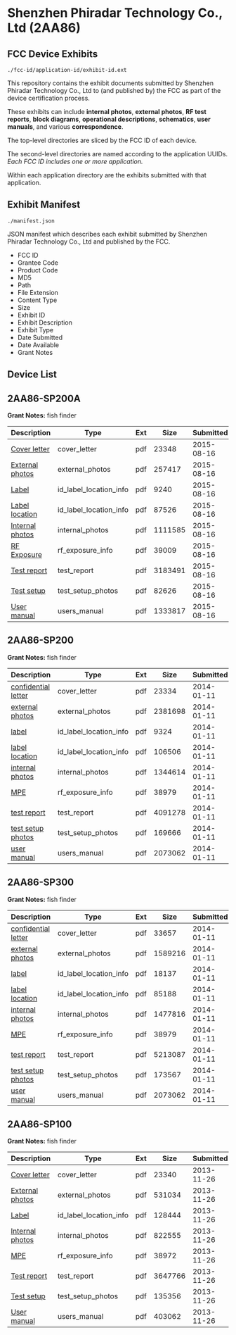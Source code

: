 # Shenzhen Phiradar Technology Co., Ltd (2AA86)
## FCC Device Exhibits

```
./fcc-id/application-id/exhibit-id.ext
```

This repository contains the exhibit documents submitted by Shenzhen Phiradar Technology Co., Ltd to (and published by) the FCC as part of the device certification process.

These exhibits can include **internal photos**, **external photos**, **RF test reports**, **block diagrams**, **operational descriptions**, **schematics**, **user manuals**, and various **correspondence**.

The top-level directories are sliced by the FCC ID of each device.

The second-level directories are named according to the application UUIDs. *Each FCC ID includes one or more application.*

Within each application directory are the exhibits submitted with that application. 

## Exhibit Manifest

```
./manifest.json
```

JSON manifest which describes each exhibit submitted by Shenzhen Phiradar Technology Co., Ltd and published by the FCC.

- FCC ID
- Grantee Code
- Product Code
- MD5
- Path
- File Extension
- Content Type
- Size
- Exhibit ID
- Exhibit Description
- Exhibit Type
- Date Submitted
- Date Available
- Grant Notes

## Device List
## 2AA86-SP200A
**Grant Notes:** fish finder

| Description | Type | Ext | Size | Submitted | Available |
| ----------- | ---- | --- | ---- | --------- | --------- |
| [Cover letter](2AA86-SP200A/e5b0c1338f005f568a3e4681f01296ab/2715978.pdf) | cover_letter | pdf | 23348 | 2015-08-16 | 2015-08-16 |
| [External photos](2AA86-SP200A/e5b0c1338f005f568a3e4681f01296ab/2715979.pdf) | external_photos | pdf | 257417 | 2015-08-16 | 2015-08-16 |
| [Label](2AA86-SP200A/e5b0c1338f005f568a3e4681f01296ab/2715980.pdf) | id_label_location_info | pdf | 9240 | 2015-08-16 | 2015-08-16 |
| [Label location](2AA86-SP200A/e5b0c1338f005f568a3e4681f01296ab/2715981.pdf) | id_label_location_info | pdf | 87526 | 2015-08-16 | 2015-08-16 |
| [Internal photos](2AA86-SP200A/e5b0c1338f005f568a3e4681f01296ab/2715982.pdf) | internal_photos | pdf | 1111585 | 2015-08-16 | 2015-08-16 |
| [RF Exposure](2AA86-SP200A/e5b0c1338f005f568a3e4681f01296ab/2715984.pdf) | rf_exposure_info | pdf | 39009 | 2015-08-16 | 2015-08-16 |
| [Test report](2AA86-SP200A/e5b0c1338f005f568a3e4681f01296ab/2715988.pdf) | test_report | pdf | 3183491 | 2015-08-16 | 2015-08-16 |
| [Test setup](2AA86-SP200A/e5b0c1338f005f568a3e4681f01296ab/2715989.pdf) | test_setup_photos | pdf | 82626 | 2015-08-16 | 2015-08-16 |
| [User manual](2AA86-SP200A/e5b0c1338f005f568a3e4681f01296ab/2715990.pdf) | users_manual | pdf | 1333817 | 2015-08-16 | 2015-08-16 |
## 2AA86-SP200
**Grant Notes:** fish finder

| Description | Type | Ext | Size | Submitted | Available |
| ----------- | ---- | --- | ---- | --------- | --------- |
| [confidential letter](2AA86-SP200/76260e3b5b7df49edb544178601163b1/2163314.pdf) | cover_letter | pdf | 23334 | 2014-01-11 | 2014-01-11 |
| [external photos](2AA86-SP200/76260e3b5b7df49edb544178601163b1/2163315.pdf) | external_photos | pdf | 2381698 | 2014-01-11 | 2014-01-11 |
| [label](2AA86-SP200/76260e3b5b7df49edb544178601163b1/2163316.pdf) | id_label_location_info | pdf | 9324 | 2014-01-11 | 2014-01-11 |
| [label location](2AA86-SP200/76260e3b5b7df49edb544178601163b1/2163317.pdf) | id_label_location_info | pdf | 106506 | 2014-01-11 | 2014-01-11 |
| [internal photos](2AA86-SP200/76260e3b5b7df49edb544178601163b1/2163318.pdf) | internal_photos | pdf | 1344614 | 2014-01-11 | 2014-01-11 |
| [MPE](2AA86-SP200/76260e3b5b7df49edb544178601163b1/2163320.pdf) | rf_exposure_info | pdf | 38979 | 2014-01-11 | 2014-01-11 |
| [test report](2AA86-SP200/76260e3b5b7df49edb544178601163b1/2163322.pdf) | test_report | pdf | 4091278 | 2014-01-11 | 2014-01-11 |
| [test setup photos](2AA86-SP200/76260e3b5b7df49edb544178601163b1/2163323.pdf) | test_setup_photos | pdf | 169666 | 2014-01-11 | 2014-01-11 |
| [user manual](2AA86-SP200/76260e3b5b7df49edb544178601163b1/2163324.pdf) | users_manual | pdf | 2073062 | 2014-01-11 | 2014-01-11 |
## 2AA86-SP300
**Grant Notes:** fish finder

| Description | Type | Ext | Size | Submitted | Available |
| ----------- | ---- | --- | ---- | --------- | --------- |
| [confidential letter](2AA86-SP300/f170a429de36d5d734e6923b8dd83334/2163352.pdf) | cover_letter | pdf | 33657 | 2014-01-11 | 2014-01-11 |
| [external photos](2AA86-SP300/f170a429de36d5d734e6923b8dd83334/2163353.pdf) | external_photos | pdf | 1589216 | 2014-01-11 | 2014-01-11 |
| [label](2AA86-SP300/f170a429de36d5d734e6923b8dd83334/2163354.pdf) | id_label_location_info | pdf | 18137 | 2014-01-11 | 2014-01-11 |
| [label location](2AA86-SP300/f170a429de36d5d734e6923b8dd83334/2163355.pdf) | id_label_location_info | pdf | 85188 | 2014-01-11 | 2014-01-11 |
| [internal photos](2AA86-SP300/f170a429de36d5d734e6923b8dd83334/2163356.pdf) | internal_photos | pdf | 1477816 | 2014-01-11 | 2014-01-11 |
| [MPE](2AA86-SP300/f170a429de36d5d734e6923b8dd83334/2163320.pdf) | rf_exposure_info | pdf | 38979 | 2014-01-11 | 2014-01-11 |
| [test report](2AA86-SP300/f170a429de36d5d734e6923b8dd83334/2163360.pdf) | test_report | pdf | 5213087 | 2014-01-11 | 2014-01-11 |
| [test setup photos](2AA86-SP300/f170a429de36d5d734e6923b8dd83334/2163361.pdf) | test_setup_photos | pdf | 173567 | 2014-01-11 | 2014-01-11 |
| [user manual](2AA86-SP300/f170a429de36d5d734e6923b8dd83334/2163324.pdf) | users_manual | pdf | 2073062 | 2014-01-11 | 2014-01-11 |
## 2AA86-SP100
**Grant Notes:** fish finder

| Description | Type | Ext | Size | Submitted | Available |
| ----------- | ---- | --- | ---- | --------- | --------- |
| [Cover letter](2AA86-SP100/16097dab62d1ab987576bf53a5343c7d/2128357.pdf) | cover_letter | pdf | 23340 | 2013-11-26 | 2013-11-26 |
| [External photos](2AA86-SP100/16097dab62d1ab987576bf53a5343c7d/2128358.pdf) | external_photos | pdf | 531034 | 2013-11-26 | 2013-11-26 |
| [Label](2AA86-SP100/16097dab62d1ab987576bf53a5343c7d/2128359.pdf) | id_label_location_info | pdf | 128444 | 2013-11-26 | 2013-11-26 |
| [Internal photos](2AA86-SP100/16097dab62d1ab987576bf53a5343c7d/2128360.pdf) | internal_photos | pdf | 822555 | 2013-11-26 | 2013-11-26 |
| [MPE](2AA86-SP100/16097dab62d1ab987576bf53a5343c7d/2128362.pdf) | rf_exposure_info | pdf | 38972 | 2013-11-26 | 2013-11-26 |
| [Test report](2AA86-SP100/16097dab62d1ab987576bf53a5343c7d/2128364.pdf) | test_report | pdf | 3647766 | 2013-11-26 | 2013-11-26 |
| [Test setup](2AA86-SP100/16097dab62d1ab987576bf53a5343c7d/2128365.pdf) | test_setup_photos | pdf | 135356 | 2013-11-26 | 2013-11-26 |
| [User manual](2AA86-SP100/16097dab62d1ab987576bf53a5343c7d/2128366.pdf) | users_manual | pdf | 403062 | 2013-11-26 | 2013-11-26 |
